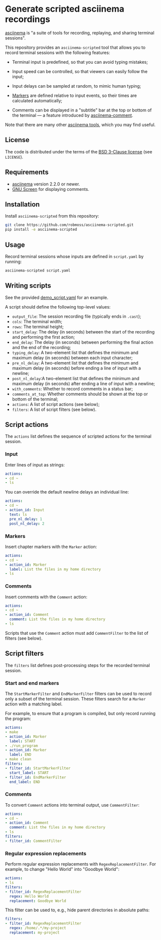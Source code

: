 # Generate scripted asciinema recordings

[asciinema](https://docs.asciinema.org/) is "a suite of tools for recording, replaying, and sharing terminal sessions".

This repository provides an `asciinema-scripted` tool that allows you to record terminal sessions with the following features:

* Terminal input is predefined, so that you can avoid typing mistakes;

* Input speed can be controlled, so that viewers can easily follow the input;

* Input delays can be sampled at random, to mimic human typing;

* [Markers](https://docs.asciinema.org/manual/player/markers/) are defined relative to input events, so their times are calculated automatically;

* Comments can be displayed in a "subtitle" bar at the top or bottom of the terminal — a feature introduced by [asciinema-comment](https://github.com/hydrargyrum/asciinema-comment).

Note that there are many other [asciinema tools](https://docs.asciinema.org/integrations/), which you may find useful.

## License

The code is distributed under the terms of the [BSD 3-Clause license](https://opensource.org/licenses/BSD-3-Clause) (see `LICENSE`).

## Requirements

- [asciinema](https://docs.asciinema.org/) version 2.2.0 or newer.
- [GNU Screen](https://www.gnu.org/software/screen/) for displaying comments.

## Installation

Install `asciinema-scripted` from this repository:

```sh
git clone https://github.com/robmoss/asciinema-scripted.git
pip install -e asciinema-scripted
```

## Usage

Record terminal sessions whose inputs are defined in `script.yaml` by running:

```sh
asciinema-scripted script.yaml
```

## Writing scripts

See the provided [demo_script.yaml](https://github.com/robmoss/asciinema-scripted/blob/master/demo_script.yaml) for an example.

A script should define the following top-level values:

- `output_file`: The session recording file (typically ends in `.cast`);
- `cols`: The terminal width;
- `rows`: The terminal height;
- `start_delay`: The delay (in seconds) between the start of the recording and performing the first action;
- `end_delay`: The delay (in seconds) between performing the final action and the end of the recording;
- `typing_delay`: A two-element list that defines the minimum and maximum delay (in seconds) between each input character;
- `pre_nl_delay`: A two-element list that defines the minimum and maximum delay (in seconds) before ending a line of input with a newline;
- `post_nl_delay`:A two-element list that defines the minimum and maximum delay (in seconds) after ending a line of input with a newline;
- `with_comments`: Whether to record comments in a status bar;
- `comments_at_top`: Whether comments should be shown at the top or bottom of the terminal;
- `actions`: A list of script actions (see below);
- `filters`: A list of script filters (see below).

## Script actions

The `actions` list defines the sequence of scripted actions for the terminal session.

### Input

Enter lines of input as strings:

```yaml
actions:
- cd ~
- ls
```

You can override the default newline delays an individual line:

```yaml
actions:
- cd ~
- action_id: Input
  text: ls
  pre_nl_delay: 1
  post_nl_delay: 2
```

### Markers

Insert chapter markers with the `Marker` action:

```yaml
actions:
- cd ~
- action_id: Marker
  label: List the files in my home directory
- ls
```

### Comments

Insert comments with the `Comment` action:

```yaml
actions:
- cd ~
- action_id: Comment
  comment: List the files in my home directory
- ls
```

Scripts that use the `Comment` action must add `CommentFilter` to the list of filters (see below).

## Script filters

The `filters` list defines post-processing steps for the recorded terminal session.

### Start and end markers

The `StartMarkerFilter` and `EndMarkerFilter` filters can be used to record only a subset of the terminal session.
These filters search for a `Marker` action with a matching label.

For example, to ensure that a program is compiled, but only record running the program:

```yaml
actions:
- make
- action_id: Marker
  label: START
- ./run_program
- action_id: Marker
  label: END
- make clean
filters:
- filter_id: StartMarkerFilter
  start_label: START
- filter_id: EndMarkerFilter
  end_label: END
```

### Comments

To convert `Comment` actions into terminal output, use `CommentFilter`:

```yaml
actions:
- cd ~
- action_id: Comment
  comment: List the files in my home directory
- ls
filters:
- filter_id: CommentFilter
```

### Regular expression replacements

Perform regular expression replacements with `RegexReplacementFilter`.
For example, to change "Hello World" into "Goodbye World":

```yaml
actions:
- ls
filters:
- filter_id: RegexReplacementFilter
  regex: Hello World
  replacement: Goodbye World
```

This filter can be used to, e.g., hide parent directories in absolute paths:

```yaml
filters:
- filter_id: RegexReplacementFilter
  regex: /home/.*/my-project
  replacement: my-project
```
